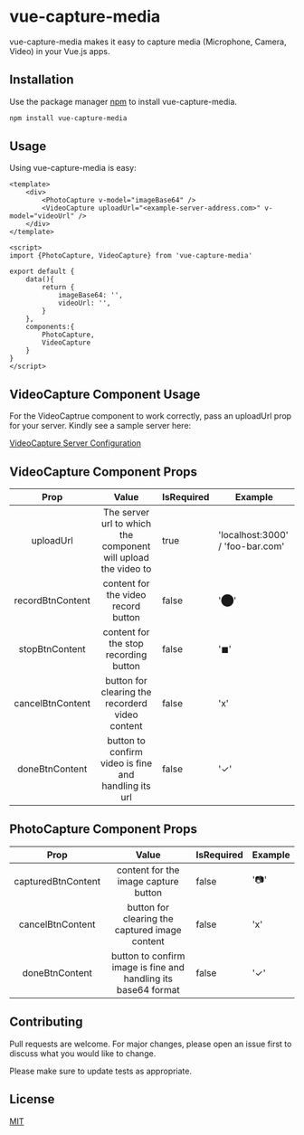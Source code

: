# vue-capture-media

vue-capture-media makes it easy to capture media (Microphone, Camera, Video) in your Vue.js apps.


## Installation

Use the package manager [npm](https://nodejs.org) to install vue-capture-media.

```bash
npm install vue-capture-media
```

## Usage

Using vue-capture-media is easy:

```
<template>
    <div>
        <PhotoCapture v-model="imageBase64" />
        <VideoCapture uploadUrl="<example-server-address.com>" v-model="videoUrl" />
    </div>
</template>

<script>
import {PhotoCapture, VideoCapture} from 'vue-capture-media'

export default {
    data(){
        return {
            imageBase64: '',
            videoUrl: '',
        }
    },
    components:{
        PhotoCapture,
        VideoCapture
    }
}
</script>
```

## VideoCapture Component Usage

For the VideoCaptrue component to work correctly, pass an uploadUrl prop 
 for your server.
Kindly see a sample server here:

[VideoCapture Server Configuration](https://github.com/vyaron/misterRecorder)


## VideoCapture Component Props
| Prop             | Value                                                          | IsRequired | Example                     |
|:----------------:|:--------------------------------------------------------------:|------------|-----------------------------|
| uploadUrl        | The server url to which the component will upload the video to | true  | 'localhost:3000' / 'foo-bar.com' |
| recordBtnContent | content for the video record button                            | false | '⬤'                             |
| stopBtnContent   | content for the stop recording button                          | false | '◼'                              |
| cancelBtnContent | button for clearing the recorderd video content                | false | 'ⅹ'                              |
| doneBtnContent   | button to confirm video is fine and handling its url           | false | '✓'                              |


## PhotoCapture Component Props
| Prop               | Value                                                          | IsRequired | Example |
|:------------------:|:--------------------------------------------------------------:|------------|---------|
| capturedBtnContent | content for the image capture button                           | false      | '📷'    |
| cancelBtnContent   | button for clearing the captured image content                 | false      | 'ⅹ'     |
| doneBtnContent     | button to confirm image is fine and handling its base64 format | false      | '✓'     |



## Contributing
Pull requests are welcome. For major changes, please open an issue first to discuss what you would like to change.

Please make sure to update tests as appropriate.

## License
[MIT](https://choosealicense.com/licenses/mit/)